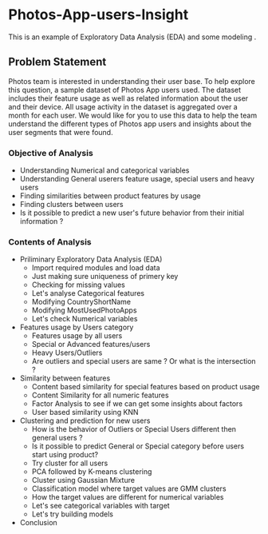 # Photos-App-users-Insight

This is an example of Exploratory Data Analysis (EDA) and some modeling . 
## Problem Statement

Photos team is interested in understanding their user base. To help explore this question,
 a sample dataset of Photos App users used. The dataset includes their feature 
usage as well as related information about the user and their device. All usage activity
in the dataset is aggregated over a month for each user.
We would like for you to use this data to help the team understand the different types of 
Photos app users and insights about the user segments that were found.

### Objective of Analysis

* Understanding Numerical and categorical variables 
* Understanding General userers feature usage, special users and heavy users
* Finding similarities between product features by usage
* Finding clusters between users
* Is it possible to predict a new user's future behavior from their initial information ?

### Contents of Analysis

* Priliminary  Exploratory Data Analysis (EDA)
    * Import required modules and load data
    * Just making sure uniqueness of primery key
    * Checking for missing values
    * Let's analyse Categorical features
    * Modifying CountryShortName
    * Modifying MostUsedPhotoApps
    * Let's check Numerical variables
* Features usage by Users category
    * Features usage by all users
    * Special or Advanced features/users
    * Heavy Users/Outliers
    * Are outliers and special users are same ? Or what is the intersection ?
* Similarity between features
    * Content based similarity for special features based on product usage
    * Content Similarity for all numeric features
    * Factor Analysis to see if we can get some insights about factors
    * User based similarity using KNN
* Clustering and prediction for new users
    * How is the behavior of Outliers or Special Users different then general users ?
    * Is it possible to predict General or Special category before users start using product?
    * Try cluster for all users
    * PCA followed by K-means clustering
    * Cluster using Gaussian Mixture
    * Classification model where target values are GMM clusters
    * How the target values are different for numerical variables
    * Let's see categorical variables with target
    * Let's try building models
* Conclusion 
